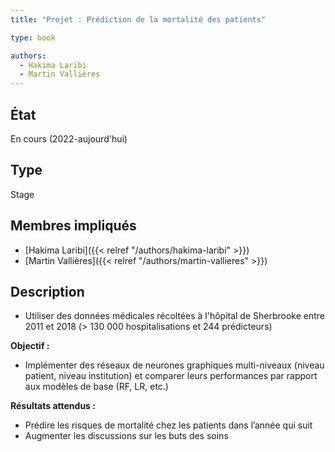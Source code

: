 ```yaml
---
title: "Projet : Prédiction de la mortalité des patients"

type: book

authors:
  - Hakima Laribi
  - Martin Vallières
---
```


## État

En cours (2022-aujourd'hui)

## Type

Stage

## Membres impliqués

- [Hakima Laribi]({{< relref "/authors/hakima-laribi" >}})
- [Martin Vallières]({{< relref "/authors/martin-vallieres" >}})

## Description

- Utiliser des données médicales récoltées à l'hôpital de Sherbrooke entre 2011 et 2018 (> 130 000 hospitalisations et 244 prédicteurs)

**Objectif :** 

- Implémenter des réseaux de neurones graphiques multi-niveaux (niveau patient, niveau institution) et comparer leurs performances par rapport aux modèles de base (RF, LR, etc.)

**Résultats attendus :**

- Prédire les risques de mortalité chez les patients dans l’année qui suit
- Augmenter les discussions sur les buts des soins
